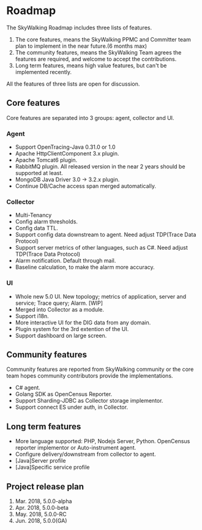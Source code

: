 # Roadmap
The SkyWalking Roadmap includes three lists of features.
1. The core features, means the SkyWalking PPMC and Committer team plan to implement in the near future.(6 months max)
1. The community features, means the SkyWalking Team agrees the features are required, and welcome to accept the contributions.
1. Long term features, means high value features, but can't be implemented recently.

All the features of three lists are open for discussion.

## Core features
Core features are separated into 3 groups: agent, collector and UI.

### Agent
- Support OpenTracing-Java 0.31.0 or 1.0
- Apache HttpClientComponent 3.x plugin.
- Apache Tomcat6 plugin.
- RabbitMQ plugin. All released version in the near 2 years should be supported at least.
- MongoDB Java Driver 3.0 -> 3.2.x plugin.
- Continue DB/Cache access span merged automatically.

### Collector
- Multi-Tenancy
- Config alarm thresholds.
- Config data TTL.
- Support config data downstream to agent. Need adjust TDP(Trace Data Protocol)
- Support server metrics of other languages, such as C#. Need adjust TDP(Trace Data Protocol)
- Alarm notification. Default through mail.
- Baseline calculation, to make the alarm more accuracy.

### UI
- Whole new 5.0 UI. New topology; metrics of application, server and service; Trace query; Alarm. [WIP]
- Merged into Collector as a module.
- Support i18n.
- More interactive UI for the DIG data from any domain. 
- Plugin system for the 3rd extention of the UI.
- Support dashboard on large screen.

## Community features
Community features are reported from SkyWalking community or the core team hopes community contributors provide the implementations.

- C# agent.
- Golang SDK as OpenCensus Reporter.
- Support Sharding-JDBC as Collector storage implementor.
- Support connect ES under auth, in Collector.

## Long term features
- More language supported: PHP, Nodejs Server, Python. OpenCensus reporter implementor or Auto-instrument agent.
- Configure delivery/downstream from collector to agent.
- [Java]Server profile
- [Java]Specific service profile

## Project release plan
1. Mar. 2018, 5.0.0-alpha
1. Apr. 2018, 5.0.0-beta
1. May. 2018, 5.0.0-RC
1. Jun. 2018, 5.0.0(GA)
